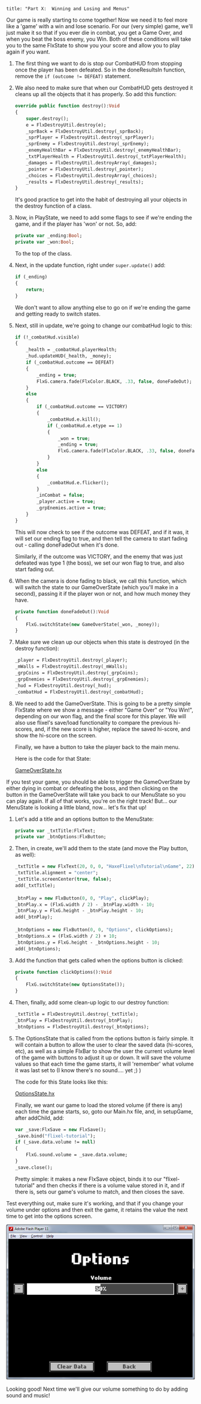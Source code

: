 ```
title: "Part X:  Winning and Losing and Menus"
```

Our game is really starting to come together! Now we need it to feel more like a 'game' with a win and lose scenario. For our (very simple) game, we'll just make it so that if you ever die in combat, you get a Game Over, and when you beat the boss enemy, you Win. Both of these conditions will take you to the same FlxState to show you your score and allow you to play again if you want.

1. The first thing we want to do is stop our CombatHUD from stopping once the player has been defeated. So in the doneResultsIn function, remove the `if (outcome != DEFEAT)` statement.

2. We also need to make sure that when our CombatHUD gets destroyed it cleans up all the objects that it has properly. So add this function:

	```haxe
	override public function destroy():Void
	{
		super.destroy();
		e = FlxDestroyUtil.destroy(e);
		_sprBack = FlxDestroyUtil.destroy(_sprBack);
		_sprPlayer = FlxDestroyUtil.destroy(_sprPlayer);
		_sprEnemy = FlxDestroyUtil.destroy(_sprEnemy);
		_enemyHealthBar = FlxDestroyUtil.destroy(_enemyHealthBar);
		_txtPlayerHealth = FlxDestroyUtil.destroy(_txtPlayerHealth);
		_damages = FlxDestroyUtil.destroyArray(_damages);
		_pointer = FlxDestroyUtil.destroy(_pointer);
		_choices = FlxDestroyUtil.destroyArray(_choices);
		_results = FlxDestroyUtil.destroy(_results);
	}
	```

	It's good practice to get into the habit of destroying all your objects in the destroy function of a class.

3. Now, in PlayState, we need to add some flags to see if we're ending the game, and if the player has 'won' or not. So, add:
	
	```haxe
	private var _ending:Bool;
	private var _won:Bool;
	```

	To the top of the class.

4. Next, in the update function, right under `super.update()` add:

	```haxe
	if (_ending)
	{
		return;
	}
	```

	We don't want to allow anything else to go on if we're ending the game and getting ready to switch states.

5. Next, still in update, we're going to change our combatHud logic to this:

	```haxe
	if (!_combatHud.visible)
	{
		_health = _combatHud.playerHealth;
		_hud.updateHUD(_health, _money);
		if (_combatHud.outcome == DEFEAT)
		{
			_ending = true;
			FlxG.camera.fade(FlxColor.BLACK, .33, false, doneFadeOut);
		}
		else
		{
			if (_combatHud.outcome == VICTORY)
			{
				_combatHud.e.kill();
				if (_combatHud.e.etype == 1)
				{
					_won = true;
					_ending = true;
					FlxG.camera.fade(FlxColor.BLACK, .33, false, doneFadeOut);
				}
			}
			else 
			{
				_combatHud.e.flicker();
			}
			_inCombat = false;
			_player.active = true;
			_grpEnemies.active = true;
		}
	}
	```

	This will now check to see if the outcome was DEFEAT, and if it was, it will set our ending flag to true, and then tell the camera to start fading out - calling doneFadeOut when it's done.

	Similarly, if the outcome was VICTORY, and the enemy that was just defeated was type 1 (the boss), we set our won flag to true, and also start fading out.

6. When the camera is done fading to black, we call this function, which will switch the state to our GameOverState (which you'll make in a second), passing it if the player won or not, and how much money they have.

	```haxe
	private function doneFadeOut():Void 
	{
		FlxG.switchState(new GameOverState(_won, _money));
	}
	```

7. Make sure we clean up our objects when this state is destroyed (in the destroy function):
	
	```haxe
	_player = FlxDestroyUtil.destroy(_player);
	_mWalls = FlxDestroyUtil.destroy(_mWalls);
	_grpCoins = FlxDestroyUtil.destroy(_grpCoins);
	_grpEnemies = FlxDestroyUtil.destroy(_grpEnemies);
	_hud = FlxDestroyUtil.destroy(_hud);
	_combatHud = FlxDestroyUtil.destroy(_combatHud);
	```

8. We need to add the GameOverState. This is going to be a pretty simple FlxState where we show a message - either "Game Over" or "You Win!", depending on our won flag, and the final score for this player. We will also use flixel's save/load functionality to compare the previous hi-scores, and, if the new score is higher, replace the saved hi-score, and show the hi-score on the screen.

	Finally, we have a button to take the player back to the main menu.

	Here is the code for that State:

	[GameOverState.hx](https://github.com/HaxeFlixel/flixel-demos/blob/master/Tutorials/TurnBasedRPG/source/GameOverState.hx)

If you test your game, you should be able to trigger the GameOverState by either dying in combat or defeating the boss, and then clicking on the button in the GameOverState will take you back to our MenuState so you can play again. If all of that works, you're on the right track! But… our MenuState is looking a little bland, now… let's fix that up!

[](../images/04_tutorials/0021.png)

1. Let's add a title and an options button to the MenuState:

	```haxe
	private var _txtTitle:FlxText;
	private var _btnOptions:FlxButton;
	```

2. Then, in create, we'll add them to the state (and move the Play button, as well):

	```haxe
	_txtTitle = new FlxText(20, 0, 0, "HaxeFlixel\nTutorial\nGame", 22);
	_txtTitle.alignment = "center";
	_txtTitle.screenCenter(true, false);
	add(_txtTitle);
	
	_btnPlay = new FlxButton(0, 0, "Play", clickPlay);
	_btnPlay.x = (FlxG.width / 2) - _btnPlay.width - 10;
	_btnPlay.y = FlxG.height - _btnPlay.height - 10;
	add(_btnPlay);
	
	_btnOptions = new FlxButton(0, 0, "Options", clickOptions);
	_btnOptions.x = (FlxG.width / 2) + 10;
	_btnOptions.y = FlxG.height - _btnOptions.height - 10;
	add(_btnOptions);
	```

3. Add the function that gets called when the options button is clicked:

	```haxe
	private function clickOptions():Void
	{
		FlxG.switchState(new OptionsState());
	}
	```

4. Then, finally, add some clean-up logic to our destroy function:
	
	```haxe
	_txtTitle = FlxDestroyUtil.destroy(_txtTitle);
	_btnPlay = FlxDestroyUtil.destroy(_btnPlay);
	_btnOptions = FlxDestroyUtil.destroy(_btnOptions);
	```

5. The OptionsState that is called from the options button is fairly simple. It will contain a button to allow the user to clear the saved data (hi-scores, etc), as well as a simple FlxBar to show the user the current volume level of the game with buttons to adjust it up or down. It will save the volume values so that each time the game starts, it will 'remember' what volume it was last set to (I know there's no sound…. yet ;) )

	The code for this State looks like this:

	[OptionsState.hx](https://github.com/HaxeFlixel/flixel-demos/blob/master/Tutorials/TurnBasedRPG/source/OptionsState.hx)

	Finally, we want our game to load the stored volume (if there is any) each time the game starts, so, goto our Main.hx file, and, in setupGame, after addChild, add:

	```haxe
	var _save:FlxSave = new FlxSave();
	_save.bind("flixel-tutorial");
	if (_save.data.volume != null)
	{
		FlxG.sound.volume = _save.data.volume;
	}
	_save.close();
	```

	Pretty simple: it makes a new FlxSave object, binds it to our "flixel-tutorial" and then checks if there is a volume value stored in it, and if there is, sets our game's volume to match, and then closes the save.

Test everything out, make sure it's working, and that if you change your volume under options and then exit the game, it retains the value the next time to get into the options screen.

![](../images/04_tutorials/0022.png)

Looking good! Next time we'll give our volume something to do by adding sound and music!
